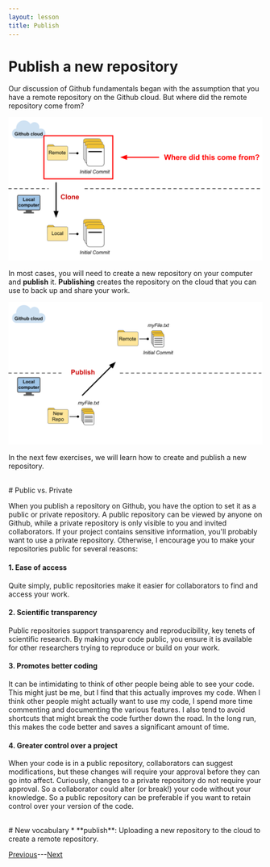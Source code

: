 ```yaml
---
layout: lesson
title: Publish
---
```


# Publish a new repository

Our discussion of Github fundamentals began with the assumption that you have a remote repository on the Github cloud. But where did the remote repository come from?

![An arrow pointing to the remote repository asking where it came from.](..\assets\images\04\how-remote.svg)

 In most cases, you will need to create a new repository on your computer and **publish** it. **Publishing** creates the repository on the cloud that you can use to back up and share your work.

 ![An arrow pointing from a new repository on the local computer to a remote repository on the cloud. The arrow is labeled 'publish'.](..\assets\images\04\publish.svg)

In the next few exercises, we will learn how to create and publish a new repository.

<br>
# Public vs. Private

When you publish a repository on Github, you have the option to set it as a public or private repository. A public repository can be viewed by anyone on Github, while a private repository is only visible to you and invited collaborators. If your project contains sensitive information, you'll probably want to use a private repository. Otherwise, I encourage you to make your repositories public for several reasons:

#### 1. Ease of access
Quite simply, public repositories make it easier for collaborators to find and access your work.

#### 2. Scientific transparency
Public repositories support transparency and reproducibility, key tenets of scientific research. By making your code public, you ensure it is available for other researchers trying to reproduce or build on your work.

#### 3. Promotes better coding
It can be intimidating to think of other people being able to see your code. This might just be me, but I find that this actually improves my code. When I think other people might actually want to use my code, I spend more time commenting and documenting the various features. I also tend to avoid shortcuts that might break the code further down the road. In the long run, this makes the code better and saves a significant amount of time.

#### 4. Greater control over a project
When your code is in a public repository, collaborators can suggest modifications, but these changes will require your approval before they can go into affect. Curiously, changes to a private repository do not require your approval. So a collaborator could alter (or break!) your code without your knowledge. So a public repository can be preferable if you want to retain control over your version of the code.

<br>
# New vocabulary
* **publish**: Uploading a new repository to the cloud to create a remote repository.

[Previous](03-fundamentals)---[Next](exercise-1)
